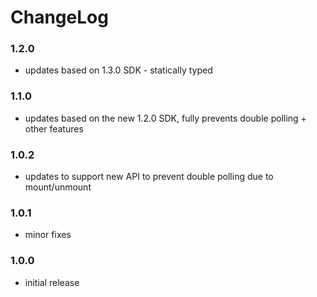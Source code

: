 # ChangeLog
### 1.2.0 
- updates based on 1.3.0 SDK - statically typed
### 1.1.0 
- updates based on the new 1.2.0 SDK, fully prevents double polling + other features
### 1.0.2 
- updates to support new API to prevent double polling due to mount/unmount
### 1.0.1 
- minor fixes
### 1.0.0 
- initial release